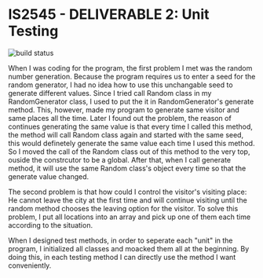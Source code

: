 # IS2545 - DELIVERABLE 2: Unit Testing

![build status](https://travis-ci.org/asphaltpanthers/CitySim9002.svg?branch=master)

When I was coding for the program, the first problem I met was the random number generation. Because the program requires us to enter a seed for the random generator, I had no idea how to use this unchangable seed to generate different values. Since I tried call Random class in my RandomGenerator class, I used to put the it in RandomGenerator's generate method. This, however, made my program to generate same visitor and same places all the time. Later I found out the problem, the reason of continues generating the same value is that every time I called this method, the method will call Random class again and started with the same seed, this would definetely generate the same value each time I used this method. So I moved the call of the Random class out of this method to the very top, ouside the constrcutor to be a global. After that, when I call generate method, it will use the same Random class's object every time so that the generate value changed.

The second problem is that how could I control the visitor's visiting place: He cannot leave the city at the first time and will continue visiting until the random method chooses the leaving option for the visitor. To solve this problem, I put all locations into an array and pick up one of them each time according to the situation.

When I designed test methods, in order to seperate each "unit" in the program, I initialized all classes and moacked them all at the beginning. By doing this, in each testing method I can directly use the method I want conveniently.
